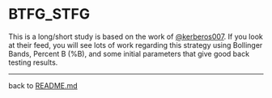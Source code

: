# BTFG_STFG #

This is a long/short study is based on the work of [@kerberos007](https://twitter.com/kerberos007). If you look at their feed, you will see lots of work regarding this strategy using Bollinger Bands, Percent B (%B), and some initial parameters that give good back testing results.


---
back to [README.md](/README.md)